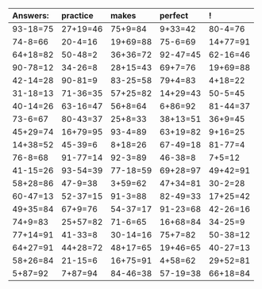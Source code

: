 | Answers: | practice | makes | perfect | ! |
| :--- | :--- | :--- | :--- | :--- |
| 93-18=75 | 27+19=46 | 75+9=84 | 9+33=42 | 80-4=76 | 
| 74-8=66 | 20-4=16 | 19+69=88 | 75-6=69 | 14+77=91 | 
| 64+18=82 | 50-48=2 | 36+36=72 | 92-47=45 | 62-16=46 | 
| 90-78=12 | 34-26=8 | 28+15=43 | 69+7=76 | 19+69=88 | 
| 42-14=28 | 90-81=9 | 83-25=58 | 79+4=83 | 4+18=22 | 
| 31-18=13 | 71-36=35 | 57+25=82 | 14+29=43 | 50-5=45 | 
| 40-14=26 | 63-16=47 | 56+8=64 | 6+86=92 | 81-44=37 | 
| 73-6=67 | 80-43=37 | 25+8=33 | 38+13=51 | 36+9=45 | 
| 45+29=74 | 16+79=95 | 93-4=89 | 63+19=82 | 9+16=25 | 
| 14+38=52 | 45-39=6 | 8+18=26 | 67-49=18 | 81-77=4 | 
| 76-8=68 | 91-77=14 | 92-3=89 | 46-38=8 | 7+5=12 | 
| 41-15=26 | 93-54=39 | 77-18=59 | 69+28=97 | 49+42=91 | 
| 58+28=86 | 47-9=38 | 3+59=62 | 47+34=81 | 30-2=28 | 
| 60-47=13 | 52-37=15 | 91-3=88 | 82-49=33 | 17+25=42 | 
| 49+35=84 | 67+9=76 | 54-37=17 | 91-23=68 | 42-26=16 | 
| 74+9=83 | 25+57=82 | 71-6=65 | 16+68=84 | 34-25=9 | 
| 77+14=91 | 41-33=8 | 30-14=16 | 75+7=82 | 50-38=12 | 
| 64+27=91 | 44+28=72 | 48+17=65 | 19+46=65 | 40-27=13 | 
| 58+26=84 | 21-15=6 | 16+75=91 | 4+58=62 | 29+52=81 | 
| 5+87=92 | 7+87=94 | 84-46=38 | 57-19=38 | 66+18=84 | 
